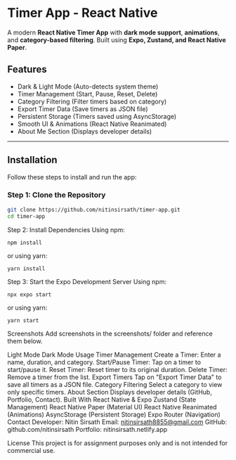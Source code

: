 # Timer App - React Native

A modern **React Native Timer App** with **dark mode support**, **animations**, and **category-based filtering**. Built using **Expo, Zustand, and React Native Paper**.

## Features

- Dark & Light Mode (Auto-detects system theme)
- Timer Management (Start, Pause, Reset, Delete)
- Category Filtering (Filter timers based on category)
- Export Timer Data (Save timers as JSON file)
- Persistent Storage (Timers saved using AsyncStorage)
- Smooth UI & Animations (React Native Reanimated)
- About Me Section (Displays developer details)

---

## Installation

Follow these steps to install and run the app:

### **Step 1: Clone the Repository**

```sh
git clone https://github.com/nitinsirsath/timer-app.git
cd timer-app
```
Step 2: Install Dependencies
Using npm:
```
npm install
```
or using yarn:

```
yarn install
```
Step 3: Start the Expo Development Server
Using npm:

```
npx expo start
```
or using yarn:

```
yarn start
```
Screenshots
Add screenshots in the screenshots/ folder and reference them below.

Light Mode	Dark Mode
Usage
Timer Management
Create a Timer: Enter a name, duration, and category.
Start/Pause Timer: Tap on a timer to start/pause it.
Reset Timer: Reset timer to its original duration.
Delete Timer: Remove a timer from the list.
Export Timers
Tap on "Export Timer Data" to save all timers as a JSON file.
Category Filtering
Select a category to view only specific timers.
About Section
Displays developer details (GitHub, Portfolio, Contact).
Built With
React Native & Expo
Zustand (State Management)
React Native Paper (Material UI)
React Native Reanimated (Animations)
AsyncStorage (Persistent Storage)
Expo Router (Navigation)
Contact
Developer: Nitin Sirsath
Email: nitinsirsath8855@gmail.com
GitHub: github.com/nitinsirsath
Portfolio: nitinsirsath.netlify.app

License
This project is for assignment purposes only and is not intended for commercial use.
```
